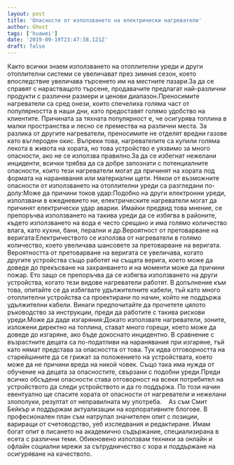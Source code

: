 ```yaml
---
layout: post
title: 'Опасности от използването на електрически нагреватели'
author: Ghost
tags: ['huawei']
date: '2019-09-19T23:47:38.121Z'
draft: false
---
```


Както всички знаем използването на отоплителни уреди и други отоплителни системи се увеличават през зимния сезон, което впоследствие увеличава търсенето им на местните пазари.За да се справят с нарастващото търсене, продавачите предлагат най-различни продукти с различни размери и ценови диапазон.Преносимите нагреватели са сред онези, които спечелиха голяма част от популярността в наши дни, като предоставят голямо удобство на клиентите. Причината за тяхната популярност е, че осигурява топлина в малки пространства и лесно се премества на различни места. За разлика от другите нагреватели, преносимите не отделят вредни газове като въглероден окис. Въпреки това, нагревателите са купили голяма лекота в живота на хората, но това устройство е уязвимо за много опасности, ако не се използва правилно.За да се избегнат нежелани инциденти, всички трябва да са добре запознати с потенциалните опасности, които тези нагреватели могат да причинят на хората под формата на наранявания или материални щети. Някои от възможните опасности от използването на отоплителни уреди са разгледани по-долу:Може да причини токов удар:Подобно на други електронни уреди, използвани в ежедневието ни, електрическите нагреватели могат да причинят електрически удар аварии. Имайки предвид това мнение, се препоръчва използването на такива уреди да се избягва в районите, където използването на вода е често срещано и има голямо количество влага, като кухни, бани, перални и др.Вероятност от претоварване на веригата:Електричеството се използва от нагреватели в голямо количество, което увеличава шансовете за претоварване на веригата. Вероятността от претоварване на веригата се увеличава, когато другите устройства също работят на същата верига, което може да доведе до прекъсване на захранването и на моменти може да причини пожар. Ето защо се препоръчва да се избягва използването на други устройства, когато тези видове нагреватели работят. В допълнение към това, опитайте се да избягвате удължителните кабели, тъй като много отоплителни устройства са проектирани по начин, който не поддържа удължителни кабели. Винаги предпочитайте да прочетете цялото ръководство за инструкции, преди да работите с такива рискови уреди.Може да даде изгаряния:Докато използвате нагреватели, зоните, изложени директно на топлина, стават много горещи, което може да доведе до изгаряне, ако бъде докоснато инцидентно. В сравнение с възрастните децата са по-податливи на наранявания при изгаряне, тъй като нямат представа за опасността от това. Тук идва отговорността на старейшините да се грижат за положението на устройствата, което може да не причини вреда на никой човек. Също така има нужда от обучение на децата за опасностите, свързани с подобни уреди.Преди всичко обсъдени опасности става отговорност на всеки потребител на устройството да следи устройството и да го поддържа. По този начин евентуално ще спасите хората от опасности от нагреватели и нежелани злополуки, резултат от неправилната му употреба.    Аз съм Смит Бейкър и поддържам актуализации на корпоративните блогове. В професионален план съм натрупал значителен опит с позиции, вариращи от счетоводство, уеб изследвания и редактиране. Имам богат опит в писането на академично съдържание, специализирана в есета с различни теми. Обикновено използвам техники за онлайн и офлайн социални мрежи за сътрудничество с хора и поддържане на осигуряване на качеството.
